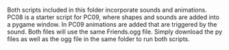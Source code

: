 Both scripts included in this folder incorporate sounds and animations.
PC08 is a starter script for PC09, where shapes and sounds are added into a pygame window.
In PC09 animations are added that are triggered by the sound. 
Both files will use the same Friends.ogg file. Simply download the py files as well as the ogg file in the same folder to run both scripts.
